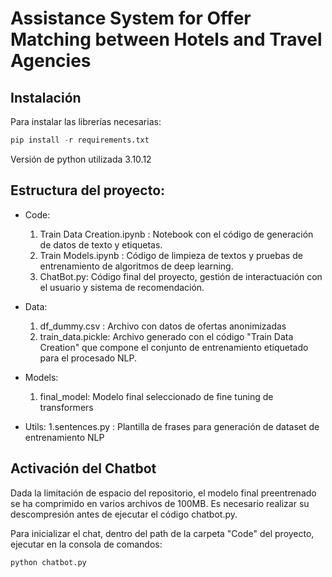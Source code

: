# Assistance System for Offer Matching between Hotels and Travel Agencies 

## Instalación

Para instalar las librerías necesarias: 


```python
pip install -r requirements.txt
```


Versión de python utilizada 3.10.12


## Estructura del proyecto:


+ Code: 
    1. Train Data Creation.ipynb : Notebook con el código de generación de datos de texto y etiquetas. 
    2. Train Models.ipynb : Código de limpieza de textos y pruebas de entrenamiento de algoritmos de deep learning.
    3. ChatBot.py: Código final del proyecto, gestión de interactuación con el usuario y sistema de recomendación.
    
+ Data:
    1. df_dummy.csv : Archivo con datos de ofertas anonimizadas
    2. train_data.pickle: Archivo generado con el código "Train Data Creation" que compone el conjunto de entrenamiento etiquetado para el procesado NLP.
    
+ Models:
    1. final_model: Modelo final seleccionado de fine tuning de transformers
    
+ Utils:
    1.sentences.py : Plantilla de frases para generación de dataset de entrenamiento NLP
  
## Activación del Chatbot


Dada la limitación de espacio del repositorio, el modelo final preentrenado se ha comprimido en varios archivos de 100MB. Es necesario realizar su descompresión antes de ejecutar el código chatbot.py.

Para inicializar el chat, dentro del path de la carpeta "Code" del proyecto, ejecutar en la consola de comandos:

```python
python chatbot.py
```